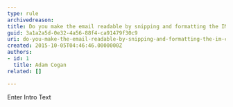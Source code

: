 ```yaml
---
type: rule
archivedreason: 
title: Do you make the email readable by snipping and formatting the IM chat?
guid: 3a1a2a5d-0e32-4a56-88f4-ca91479f30c9
uri: do-you-make-the-email-readable-by-snipping-and-formatting-the-im-chat
created: 2015-10-05T04:46:46.0000000Z
authors:
- id: 1
  title: Adam Cogan
related: []

---
```



Enter Intro Text
<br><excerpt class='endintro'></excerpt><br>



